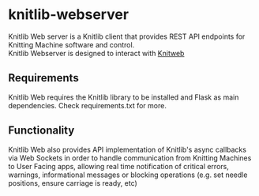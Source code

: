 # knitlib-webserver

Knitlib Web server is a Knitlib client that provides REST API endpoints for Knitting Machine software and control.  
Knitlib Webserver is designed to interact with [Knitweb](https://github.com/fashiontec/knitweb)

## Requirements
Knitlib Web requires the Knitlib library to be installed and Flask as main dependencies. Check requirements.txt for more.

## Functionality

Knitlib Web also provides API implementation of Knitlib's async callbacks via Web Sockets in order to handle communication from Knitting Machines to User Facing apps, allowing real time notification of critical errors, warnings, informational messages or blocking operations (e.g. set needle positions, ensure carriage is ready, etc)
